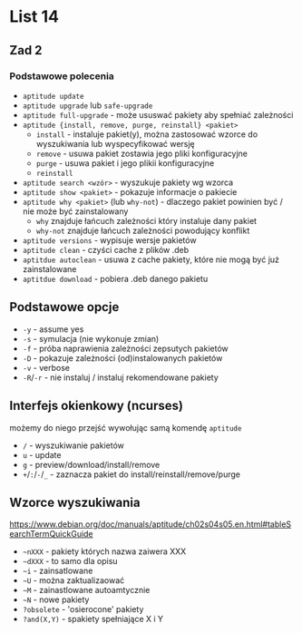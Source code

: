 # List 14

## Zad 2
### Podstawowe polecenia
- `aptitude update`
- `aptitude upgrade` lub `safe-upgrade`
- `aptitude full-upgrade` - może ususwać pakiety aby spełniać zależności
- `aptitude {install, remove, purge, reinstall} <pakiet>`
  - `install` - instaluje pakiet(y), można zastosować wzorce do wyszukiwania lub wyspecyfikować wersję
  - `remove` - usuwa pakiet zostawia jego pliki konfiguracyjne
  - `purge` - usuwa pakiet i jego plikii konfiguracyjne
  - `reinstall`
- `aptitude search <wzór>` - wyszukuje pakiety wg wzorca
- `aptitude show <pakiet>` - pokazuje informacje o pakiecie
- `aptitude why <pakiet>` (lub `why-not`) - dlaczego pakiet powinien być / nie może być zainstalowany
  - `why` znajduje łańcuch zależności który instaluje dany pakiet
  - `why-not` znajduje łańcuch zależności powodujący konflikt
- `aptitude versions` - wypisuje wersje pakietów
- `aptitude clean` - czyści cache z plików .deb
- `aptitdue autoclean` - usuwa z cache pakiety, które nie mogą być już zainstalowane
- `aptitdue download` - pobiera .deb danego pakietu

## Podstawowe opcje
- `-y` - assume yes
- `-s` - symulacja (nie wykonuje zmian)
- `-f` - próba naprawienia zależności zepsutych pakietów
- `-D` - pokazuje zależności (od)instalowanych pakietów
- `-v` - verbose
- `-R`/`-r` - nie instaluj / instaluj rekomendowane pakiety

## Interfejs okienkowy (ncurses)
możemy do niego przejść wywołując samą komendę `aptitude`  

- `/` - wyszukiwanie pakietów
- `u` - update
- `g` - preview/download/install/remove
- `+`/`:`/`-`/`_` - zaznacza pakiet do install/reinstall/remove/purge

## Wzorce wyszukiwania
https://www.debian.org/doc/manuals/aptitude/ch02s04s05.en.html#tableSearchTermQuickGuide

- `~nXXX` - pakiety których nazwa zaiwera XXX
- `~dXXX` - to samo dla opisu
- `~i` - zainsatlowane
- `~U` - można zaktualizaować
- `~M` - zainastlowane autoamtycznie
- `~N` - nowe pakiety
- `?obsolete` - 'osierocone' pakiety
- `?and(X,Y)` - spakiety spełniające X i Y


